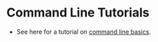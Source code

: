 # Command Line Tutorials

* See here for a tutorial on [command line basics](https://ubuntu.com/tutorials/command-line-for-beginners#1-overview).
